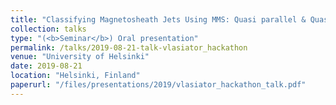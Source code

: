 ```yaml
---
title: "Classifying Magnetosheath Jets Using MMS: Quasi parallel & Quasi perpendicular Jets"
collection: talks
type: "(<b>Seminar</b>) Oral presentation"
permalink: /talks/2019-08-21-talk-vlasiator_hackathon
venue: "University of Helsinki"
date: 2019-08-21
location: "Helsinki, Finland"
paperurl: "/files/presentations/2019/vlasiator_hackathon_talk.pdf"
---
```

